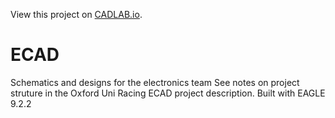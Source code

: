 View this project on [CADLAB.io](https://cadlab.io/project/1514). 


# ECAD
Schematics and designs for the electronics team
See notes on project struture in the Oxford Uni Racing ECAD project description.
Built with EAGLE 9.2.2

